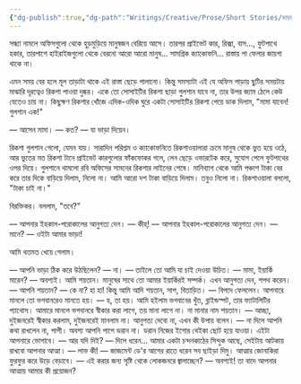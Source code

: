 ```yaml
---
{"dg-publish":true,"dg-path":"Writings/Creative/Prose/Short Stories/ভাড়া.md","dg-permalink":"writings/creative/prose/short-stories/the-fare","permalink":"/writings/creative/prose/short-stories/the-fare/","title":"ভাড়া","tags":["short","story"]}
---
```



সন্ধ্যা নামলে অফিসগুলো থেকে হুড়মুড়িয়ে মানুষজন বেরিয়ে আসে। তারপর প্রাইভেট কার, রিক্সা, বাস…, ফুটপাথে হকার, তারপাশে হাইরাইজগুলো থেকে বেরনো আরো আরো মানুষ… সামগ্রিক ক্যাকোফনি… রাস্তায় পা ফেলার জায়গা থাকে না।

এমন সময় বের হলে মূল তাড়াটা থাকে এই রাস্তা ছেড়ে পালানো। কিন্তু সমস্যাটা এই যে অফিস পাড়ায় ছুটির সময়টায় মাঝারি দূরত্বেও রিকশা পাওয়া দুষ্কর। একে তো সোসাইটির রিকশা ছাড়া গুলশান যাবে না, তার উপর জ্যাম ঠেলে কেউ যেতেও চায় না। কিছুক্ষণ রিকশার খোঁজে এদিক-ওদিক ঘুরে একটা সোসাইটির রিকশা পেয়ে ডাক দিলাম, "মামা যাবেন! গুলশান এক!"

— আসেন মামা।
— কত?
— যা ভাড়া দিয়েন।

রিকশা গুলশান গেলো, যেমন যায়। সারাদিন পরিশ্রম ও ক্যাকোফনিতে রিকশাওয়ালারা ক্রমে মানুষ থেকে ভুত হয়ে ওঠে, আর ভুতের মত রিকশা টানে প্রাইভেট কারগুলোর ফাঁকফোকর গলে, লেন ছেড়ে ওভারটেক করে, সুযোগ পেলে ফুটপাথের ওপর দিয়ে। গুলশানে থামলো রবি অফিসের সামনের রিকশার লাইনের শেষে। মানিব্যাগ থেকে আমি পঞ্চাশ টাকা বের করে তার দিকে বাড়িয়ে দিলাম, নিলো না। আমি আরো দশ টাকা বাড়িয়ে দিলাম। তবুও নিলো না। রিকশাওয়ালা বললো, "টাকা চাই না।"

বিরক্তিকর। বললাম, "তবে?"

— আপনার ইহকাল-পরোকালের আনুগত্য দেন।
— কীহ্!
— আপনার ইহকাল-পরোকালের আনুগত্য দেন।
— মানে?
— ওইটা আমার ভাড়া!

আমি থতমত খেয়ে গেলাম।

— আপনি ভাড়া ঠিক করে উঠছিলেন?
— না।
— তাইলে তো আমি যা চাই দেওয়া উচিত।
— মামা, ইয়ার্কি মারেন?
— অবশ্যই। আমি শয়তান। মানুষের সাথে তো আমার ইয়ার্কিরই সম্পর্ক। এখন আনুগত্য দেন, শপথ করেন।
— আপনি শয়তান?
— কে না? হা হা! কিন্তু আমি আদি শয়তান, সাপ, বিতাড়িত।
— বিপদে ফেললেন। আপনারে মানলে তো ভগবানরেও মানতে হয়।
— হ, তা হয়। আমি হইলাম ভগবানের খুঁত, ব্লাইন্ডস্পট, তার ফ্যাটালিটির প্যাথোস। আমারে মানলে ভগবানরে স্বীকার করা লাগে, তয় মানা লাগে না। না মানার নাম শয়তান।
— আচ্ছা, দুইজনরেই স্বীকার করলাম, দুইজনরেই মানলাম না। আনুগত্য দেবো না, এখন কী উপায় বলেন।
— না দিলে আপনি কথা রাখলেন না, পাপী। অবশ্য আপনি পাপে ডরান না। ডরান নিজের ইগোর থেইকা ছোট হয়ে যাওয়া। এইটা আপনারে ভোগাবে।
— আর যদি দিই?
— দিলে ধরেন… আমার একটা চন্দনকাঠের সিন্দুক আছে, সেইটায় আটকায় রাখবো আপনার আত্মা।
— লাভ কী!
— জাজমেন্ট ডে'র আগের রাতে ধরেন সব ছাইড়া দিমু। আত্মার জোনাকিরা ফুরফুর করে উড়ে বেড়াবে।
— এই করার জন্য সৃষ্টি থেকে লোকজনরে জ্বালাচ্ছেন?
— অবশ্যই! তা বাদে আপনার আত্মায় আমার কী প্রয়োজন?